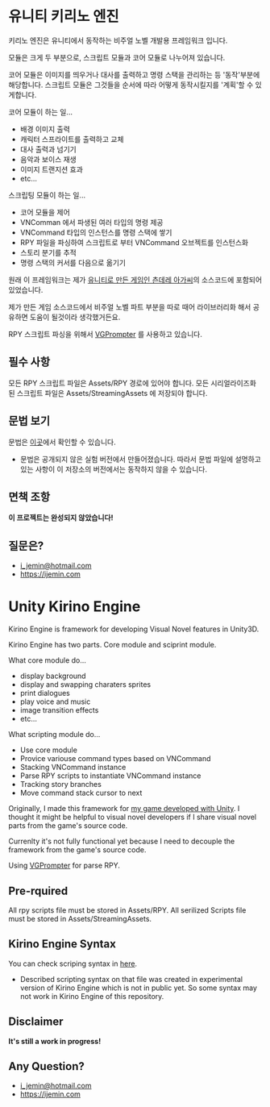 # 유니티 키리노 엔진

키리노 엔진은 유니티에서 동작하는 비주얼 노벨 개발용 프레임워크 입니다.

모듈은 크게 두 부분으로, 스크립트 모듈과 코어 모듈로 나누어져 있습니다.

코어 모듈은 이미지를 띄우거나 대사를 출력하고 명령 스택을 관리하는 등 '동작'부분에 해당합니다. 스크립트 모듈은 그것들을 순서에 따라 어떻게 동작시킬지를 '계획'할 수 있게합니다.

코어 모듈이 하는 일...

- 배경 이미지 출력
- 캐릭터 스프라이트를 출력하고 교체
- 대사 출력과 넘기기
- 음악과 보이스 재생
- 이미지 트랜지션 효과
- etc...

스크립팅 모듈이 하는 일...

- 코어 모듈을 제어
- VNComman 에서 파생된 여러 타입의 명령 제공
- VNCommand 타입의 인스턴스를 명령 스택에 쌓기
- RPY 파일을 파싱하여 스크립트로 부터 VNCommand 오브젝트를 인스턴스화
- 스토리 분기를 추적
- 명령 스택의 커서를 다음으로 옮기기



원래 이 프레임워크는 제가 [유니티로 만든 게임인 츤데레 아가씨](https://play.google.com/store/apps/details?id=com.applemint.deregirl&hl=ko)의 소스코드에 포함되어 있었습니다.

제가 만든 게임 소스코드에서 비주얼 노벨 파트 부분을 따로 때어 라이브러리화 해서 공유하면 도움이 될것이라 생각했거든요.

RPY 스크립트 파싱을 위해서 [VGPrompter](https://github.com/eugeniusfox/vgprompter) 를 사용하고 있습니다.

## 필수 사항

모든 RPY 스크립트 파일은 Assets/RPY 경로에 있어야 합니다.
모든 시리얼라이즈화 된 스크립트 파일은 Assets/StreamingAssets 에 저장되야 합니다.

## 문법 보기

문법은 [이곳](/kirino-syntax.md)에서 확인할 수 있습니다.

- 문법은 공개되지 않은 실험 버전에서 만들어졌습니다. 따라서 문법 파일에 설명하고 있는 사항이 이 저장소의 버전에서는 동작하지 않을 수 있습니다.

## 면책 조항
**이 프로젝트는 완성되지 않았습니다!**

## 질문은?
- i_jemin@hotmail.com
- https://ijemin.com

# Unity Kirino Engine

Kirino Engine is framework for developing Visual Novel features in Unity3D.

Kirino Engine has two parts. Core module and sciprint module.

What core module do...

- display background
- display and swapping charaters sprites
- print dialogues
- play voice and music
- image transition effects
- etc...

What scripting module do...

- Use core module
- Provice variouse command types based on VNCommand
- Stacking VNCommand instance
- Parse RPY scripts to instantiate VNCommand instance
- Tracking story branches
- Move command stack cursor to next


Originally, I made this framework for [my game developed with Unity](https://play.google.com/store/apps/details?id=com.applemint.deregirl&hl=ko). I thought it might be helpful to visual novel developers if I share visual novel parts from the game's source code.

Currenlty it's not fully functional yet because I need to decouple the framework from the game's source code.


Using [VGPrompter](https://github.com/eugeniusfox/vgprompter) for parse RPY.

## Pre-rquired

All rpy scripts file must be stored in Assets/RPY.
All serilized Scripts file must be stored in Assets/StreamingAssets.

## Kirino Engine Syntax

You can check scriping syntax in [here](/kirino-syntax.md).

- Described scripting syntax on that file was created in experimental version of Kirino Engine which is not in public yet. So some syntax may not work in Kirino Engine of this repository.

## Disclaimer
**It's still a work in progress!**

## Any Question?
- i_jemin@hotmail.com
- https://ijemin.com
